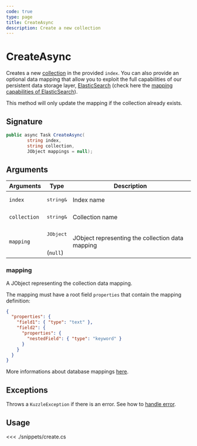 ```yaml
---
code: true
type: page
title: CreateAsync
description: Create a new collection
---
```


# CreateAsync

Creates a new [collection](/core/1/guides/essentials/store-access-data/) in the provided `index`.
You can also provide an optional data mapping that allow you to exploit the full capabilities of our
persistent data storage layer, [ElasticSearch](https://www.elastic.co/products/elasticsearch) (check here the [mapping capabilities of ElasticSearch](https://www.elastic.co/guide/en/elasticsearch/reference/5.4/mapping.html)).

This method will only update the mapping if the collection already exists.

## Signature

```csharp
public async Task CreateAsync(
        string index,
        string collection,
        JObject mappings = null);
```

## Arguments

| Arguments    | Type                           | Description                                      |
|--------------|--------------------------------|--------------------------------------------------|
| `index`      | <pre>string&</pre>             | Index name                                       |
| `collection` | <pre>string&</pre>             | Collection name                                  |
| `mapping`    | <pre>JObject</pre><br>(`null`) | JObject representing the collection data mapping |

### mapping

A JObject representing the collection data mapping.

The mapping must have a root field `properties` that contain the mapping definition:

```json
{
  "properties": {
    "field1": { "type": "text" },
    "field2": {
      "properties": {
        "nestedField": { "type": "keyword" }
      }
    }
  }
}
```

More informations about database mappings [here](/core/1/guides/essentials/database-mappings).

## Exceptions

Throws a `KuzzleException` if there is an error. See how to [handle error](/sdk/csharp/1/essentials/error-handling).

## Usage

<<< ./snippets/create.cs
